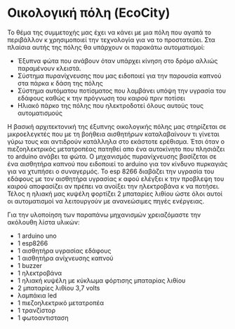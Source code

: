 # Οικολογική πόλη (EcoCity)
Το θέμα της συμμετοχής μας έχει να κάνει με μια πόλη που αγαπά το περιβάλλον  κ χρησιμοποιεί την τεχνολογία για να το προστατεύει.
Στα πλαίσια αυτής της πόλης θα υπάρχουν οι παρακάτω αυτοματισμοί:
* Έξυπνα φώτα που ανάβουν όταν υπάρχει κίνηση στο δρόμο αλλιώς παραμένουν κλειστά.
* Σύστημα πυρανίχνευσης που μας ειδοποιεί για την παρουσία καπνού στα πάρκα κ δάση της πόλης
* Σύστημα αυτόματου ποτίσματος που λαμβάνει υπόψη την υγρασία του εδάφους καθώς κ την πρόγνωση του καιρού πριν ποτίσει
* Ηλιακό πάρκο της πόλης που ηλεκτροδοτεί όλους αυτούς τους αυτοματισμούς 

Η βασική αρχιτεκτονική της έξυπνης οικολογικής πόλης μας στηρίζεται σε μικροελεγκτές που με τη βοήθεια αισθητήρων καταλαβαίνουν τι γίνεται γύρω τους και αντιδρούν κατάλληλα στο εκάστοτε ερέθισμα.
Έτσι όταν ο πιεζοηλεκτρικός μετατροπέας πατηθεί απο ένα αυτοκίνητο που πλησιάζει το arduino ανάβει τα φώτα.
Ο μηχανισμός πυρανίχνευσης βασίζεται σε ένα αισθητήρα καπνού που ειδοποιεί το arduino για τον κίνδυνο πυρκαγιάς για να χτυπήσει ο συναγερμός.
Το esp 8266 διαβάζει την υγρασία του εδάφους με τον αισθητήρα υγρασίας κ αφού ελέγξει κ την προβλεψη του καιρού αποφασίζει αν πρέπει να ανοίξει την ηλεκτροβάνα κ να ποτήσει. 
Τέλος η ηλιακή μας κυψέλη φορτίζει 2 μπαταρίες λιθίου ώστε όλοι αυτοί οι αυτοματισμοί να λειτουργούν με ανανεώσιμες πηγές ενέργειας. 



Για την υλοποίηση των παραπάνω μηχανισμών χρειαζόμαστε την ακόλουθη λίστα υλικών:
* 1 arduino uno 
* 1 esp8266
* 1 αισθητήρα υγρασίας εδάφους
* 1 αισθητήρα ανίχνευσης καπνού 
* 1 buzzer
* 1 ηλεκτροβάνα 
* 1 ηλιακή κυψέλη με κύκλωμα φόρτισης μπαταρίας λιθίου
* 2 μπαταρίες λιθίου 3,7 volts
* λαμπάκια led
* 1 πιεζοηλεκτρικό μετατροπέα
* 1 τρανζίστορ
* 1 φωτοαντισταση 
